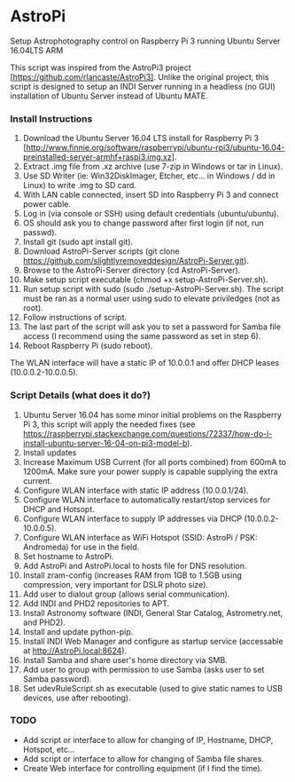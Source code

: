 # AstroPi

Setup Astrophotography control on Raspberry Pi 3 running Ubuntu Server 16.04LTS ARM

This script was inspired from the AstroPi3 project [https://github.com/rlancaste/AstroPi3].
Unlike the original project, this script is designed to setup an INDI Server running in a headless (no GUI) installation of Ubuntu Server instead of Ubuntu MATE.

### Install Instructions ###

 1) Download the Ubuntu Server 16.04 LTS install for Raspberry Pi 3 [http://www.finnie.org/software/raspberrypi/ubuntu-rpi3/ubuntu-16.04-preinstalled-server-armhf+raspi3.img.xz].
 2) Extract .img file from .xz archive (use 7-zip in Windows or tar in Linux).
 3) Use SD Writer (ie: Win32DiskImager, Etcher, etc... in Windows / dd in Linux) to write .img to SD card.
 4) With LAN cable connected, insert SD into Raspberry Pi 3 and connect power cable.
 5) Log in (via console or SSH) using default credentials (ubuntu/ubuntu).
 6) OS should ask you to change password after first login (if not, run passwd).
 7) Install git (sudo apt install git).
 8) Download AstroPi-Server scripts (git clone https://github.com/slightlyremoveddesign/AstroPi-Server.git).
 9) Browse to the AstroPi-Server directory (cd AstroPi-Server).
10) Make setup script executable (chmod +x setup-AstroPi-Server.sh).
11) Run setup script with sudo (sudo ./setup-AstroPi-Server.sh).  The script must be ran as a normal user using sudo to elevate priviledges (not as root).
12) Follow instructions of script.
13) The last part of the script will ask you to set a password for Samba file access (I recommend using the same password as set in step 6).
14) Reboot Raspberry Pi (sudo reboot).


The WLAN interface will have a static IP of 10.0.0.1 and offer DHCP leases (10.0.0.2-10.0.0.5).

### Script Details (what does it do?) ###
 1) Ubuntu Server 16.04 has some minor initial problems on the Raspberry Pi 3, this script will apply the needed fixes (see https://raspberrypi.stackexchange.com/questions/72337/how-do-i-install-ubuntu-server-16-04-on-pi3-model-b).
 2) Install updates
 3) Increase Maximum USB Current (for all ports combined) from 600mA to 1200mA.  Make sure your power supply is capable supplying the extra current.
 4) Configure WLAN interface with static IP address (10.0.0.1/24).
 5) Configure WLAN interface to automatically restart/stop services for DHCP and Hotsopt.
 5) Configure WLAN interface to supply IP addresses via DHCP (10.0.0.2-10.0.0.5).
 6) Configure WLAN interface as WiFi Hotspot (SSID: AstroPi / PSK: Andromeda) for use in the field.
 7) Set hostname to AstroPi.
 8) Add AstroPi and AstroPi.local to hosts file for DNS resolution.
 9) Install zram-config (increases RAM from 1GB to 1.5GB using compression, very important for DSLR photo size).
10) Add user to dialout group (allows serial communication).
11) Add INDI and PHD2 repositories to APT.
12) Install Astronomy software (INDI, General Star Catalog, Astrometry.net, and PHD2).
13) Install and update python-pip.
14) Install INDI Web Manager and configure as startup service (accessable at http://AstroPi.local:8624).
15) Install Samba and share user's home directory via SMB.
16) Add user to group with permission to use Samba (asks user to set Samba password).
17) Set udevRuleScript.sh as executable (used to give static names to USB devices, use after rebooting).

### TODO ###
 - Add script or interface to allow for changing of IP, Hostname, DHCP, Hotspot, etc...
 - Add script or interface to allow for changing of Samba file shares.
 - Create Web interface for controlling equipment (if I find the time).
